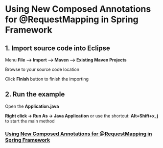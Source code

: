 # Using New Composed Annotations for @RequestMapping in Spring Framework


## 1. Import source code into Eclipse

Menu **File –> Import –> Maven –> Existing Maven Projects**

Browse to your source code location

Click **Finish** button to finish the importing

## 2. Run the example

Open the **Application.java** 

**Right click -> Run As -> Java Application** or use the shortcut: **Alt+Shift+x, j** to start the main method  


### [Using New Composed Annotations for @RequestMapping in Spring Framework](http://howtoprogram.xyz/2017/03/16/using-new-composed-annotations-of-requestmapping-in-spring-framework/)